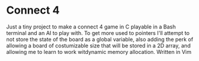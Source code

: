 # Connect 4
Just a tiny project to make a connect 4 game in C playable in a Bash terminal and an AI to play with.
To get more used to pointers I'll attempt to not store the state of the board as a global variable, also adding the perk of allowing a board of costumizable size that will be stored in a 2D array, and allowing me to learn to work witdynamic memory allocation.
Written in Vim

